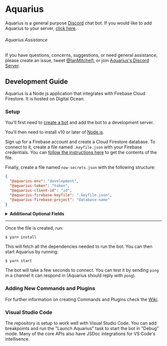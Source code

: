 # Aquarius

Aquarius is a general purpose [Discord](https://discordapp.com/) chat bot. If you would like to add Aquarius to your server, [click here](https://aquarius.sh/link).

###### Aquarius Assistance

If you have questions, concerns, suggestions, or need general assistance, please create an issue, tweet [@IanMitchel1](https://twitter.com/ianmitchel1), or join [Aquarius's Discord Server](http://discord.companyinc.company/).

## Development Guide

Aquarius is a Node.js application that integrates with Firebase Cloud Firestore. It is hosted on Digital Ocean.

### Setup

You'll first need to [create a bot](https://discordapp.com/developers/applications/) and add the bot to a development server.

You'll then need to install v10 or later of [Node.js](https://nodejs.org/en/download/).

Sign up for a Firebase account and create a Cloud Firestore database. To connect to it, create a file named `.keyfile.json` with your Firebase credentials. You can [follow the instructions here](https://cloud.google.com/firestore/docs/quickstart-servers#set_up_authentication) to get the contents of the file.

Finally, create a file named `now-secrets.json` with the following structure:

```json
{
  "@aquarius-env": "development",
  "@aquarius-token": "token",
  "@aquarius-client-id": "id",
  "@aquarius-firebase-keyfile": ".keyfile.json",
  "@aquarius-firebase-project": "database-name"
}
```

<details>
  <summary>
    <strong>Additional Optional Fields</strong>
  </summary>

- `"@aquarius-sentry": "url"` - Integrates with [Sentry](https://sentry.io) error reporting
- `"@aquarius-dictionary-api-key": "key"` - Enables the Dictionary command
- `"@aquarius-test-bot-token": "token"` - Enables the test framework (WIP)
- `"@aquarius-hearthstone-key": "key"` - Enables the Hearthstone command
- `"@aquarius-timber-key": "key"` - Enables logging to [Timber](https://timber.io)
- `"@aquarius-showtimes-server": "url"` - Enables the [Deschtimes](http://github.com/ianmitchell/showtimes) command
- `"@aquarius-showtimes-key": "key"` - Enables the [Deschtimes](http://github.com/ianmitchell/showtimes) command
- `"@aquarius-tvdb-api-key": "key"` - Adds Images to the [Deschtimes](http://github.com/ianmitchell/showtimes) Command
- `"@aquarius-github-api-token": "token"` - Enables the Release command to automatically notify users of updates
- `"@aquarius-dark-sky-api-key": "key"` - Enables the Weather command
- `"@aquarius-mapbox-api-key": "key"` - Enables the Weather command

</details>

---

Once the file is created, run:

    $ yarn install

This will fetch all the dependencies needed to run the bot. You can then start Aquarius by running:

    $ yarn start

The bot will take a few seconds to connect. You can test it by sending `ping` in a channel it can respond in (Aquarius should reply with `pong`).

### Adding New Commands and Plugins

For further information on creating Commands and Plugins check the [Wiki](/wiki).

### Visual Studio Code

The repository is setup to work well with Visual Studio Code. You can add breakpoints and run the "Launch Aquarius" task to start the bot in "Debug" mode. Many of the core APIs also have JSDoc integrations for VS Code's intellisence.
